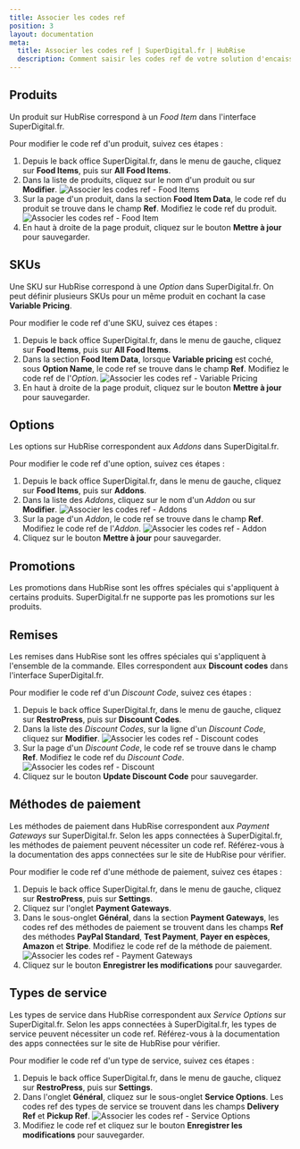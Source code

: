 ```yaml
---
title: Associer les codes ref
position: 3
layout: documentation
meta:
  title: Associer les codes ref | SuperDigital.fr | HubRise
  description: Comment saisir les codes ref de votre solution d'encaissement dans votre menu SuperDigital.fr, en utilisant le gestionnaire de menu de SuperDigital.fr.
---
```


## Produits

Un produit sur HubRise correspond à un _Food Item_ dans l'interface SuperDigital.fr.

Pour modifier le code ref d'un produit, suivez ces étapes :

1. Depuis le back office SuperDigital.fr, dans le menu de gauche, cliquez sur **Food Items**, puis sur **All Food Items**.
2. Dans la liste de produits, cliquez sur le nom d'un produit ou sur **Modifier**.
   ![Associer les codes ref - Food Items](../images/002-fr-superdigital-food-items.png)
3. Sur la page d'un produit, dans la section **Food Item Data**, le code ref du produit se trouve dans le champ **Ref**. Modifiez le code ref du produit.
   ![Associer les codes ref - Food Item](../images/003-fr-superdigital-food-item.png)
4. En haut à droite de la page produit, cliquez sur le bouton **Mettre à jour** pour sauvegarder.

## SKUs

Une SKU sur HubRise correspond à une _Option_ dans SuperDigital.fr. On peut définir plusieurs SKUs pour un même produit en cochant la case **Variable Pricing**.

Pour modifier le code ref d'une SKU, suivez ces étapes :

1. Depuis le back office SuperDigital.fr, dans le menu de gauche, cliquez sur **Food Items**, puis sur **All Food Items**.
2. Dans la section **Food Item Data**, lorsque **Variable pricing** est coché, sous **Option Name**, le code ref se trouve dans le champ **Ref**. Modifiez le code ref de l'_Option_.
   ![Associer les codes ref - Variable Pricing](../images/004-fr-superdigital-variable-pricing.png)
3. En haut à droite de la page produit, cliquez sur le bouton **Mettre à jour** pour sauvegarder.

## Options

Les options sur HubRise correspondent aux _Addons_ dans SuperDigital.fr.

Pour modifier le code ref d'une option, suivez ces étapes :

1. Depuis le back office SuperDigital.fr, dans le menu de gauche, cliquez sur **Food Items**, puis sur **Addons**.
2. Dans la liste des _Addons_, cliquez sur le nom d'un _Addon_ ou sur **Modifier**.
   ![Associer les codes ref - Addons](../images/005-fr-superdigital-addons.png)
3. Sur la page d'un _Addon_, le code ref se trouve dans le champ **Ref**. Modifiez le code ref de l'_Addon_.
   ![Associer les codes ref - Addon](../images/006-fr-superdigital-addon.png)
4. Cliquez sur le bouton **Mettre à jour** pour sauvegarder.

## Promotions

Les promotions dans HubRise sont les offres spéciales qui s'appliquent à certains produits. SuperDigital.fr ne supporte pas les promotions sur les produits.

## Remises

Les remises dans HubRise sont les offres spéciales qui s'appliquent à l'ensemble de la commande. Elles correspondent aux **Discount codes** dans l'interface SuperDigital.fr.

Pour modifier le code ref d'un _Discount Code_, suivez ces étapes :

1. Depuis le back office SuperDigital.fr, dans le menu de gauche, cliquez sur **RestroPress**, puis sur **Discount Codes**.
2. Dans la liste des _Discount Codes_, sur la ligne d'un _Discount Code_, cliquez sur **Modifier**.
   ![Associer les codes ref - Discount codes](../images/007-fr-superdigital-discount-codes.png)
3. Sur la page d'un _Discount Code_, le code ref se trouve dans le champ **Ref**. Modifiez le code ref du _Discount Code_.
   ![Associer les codes ref - Discount](../images/008-fr-superdigital-discount.png)
4. Cliquez sur le bouton **Update Discount Code** pour sauvegarder.

## Méthodes de paiement

Les méthodes de paiement dans HubRise correspondent aux _Payment Gateways_ sur SuperDigital.fr. Selon les apps connectées à SuperDigital.fr, les méthodes de paiement peuvent nécessiter un code ref. Référez-vous à la documentation des apps connectées sur le site de HubRise pour vérifier.

Pour modifier le code ref d'une méthode de paiement, suivez ces étapes :

1. Depuis le back office SuperDigital.fr, dans le menu de gauche, cliquez sur **RestroPress**, puis sur **Settings**.
2. Cliquez sur l'onglet **Payment Gateways**.
3. Dans le sous-onglet **Général**, dans la section **Payment Gateways**, les codes ref des méthodes de paiement se trouvent dans les champs **Ref** des méthodes **PayPal Standard**, **Test Payment**, **Payer en espèces**, **Amazon** et **Stripe**. Modifiez le code ref de la méthode de paiement.
   ![Associer les codes ref - Payment Gateways](../images/009-fr-superdigital-payment-gateways.png)
4. Cliquez sur le bouton **Enregistrer les modifications** pour sauvegarder.


## Types de service

Les types de service dans HubRise correspondent aux _Service Options_ sur SuperDigital.fr. Selon les apps connectées à SuperDigital.fr, les types de service peuvent nécessiter un code ref. Référez-vous à la documentation des apps connectées sur le site de HubRise pour vérifier.

Pour modifier le code ref d'un type de service, suivez ces étapes :

1. Depuis le back office SuperDigital.fr, dans le menu de gauche, cliquez sur **RestroPress**, puis sur **Settings**.
2. Dans l'onglet **Général**, cliquez sur le sous-onglet **Service Options**. Les codes ref des types de service se trouvent dans les champs **Delivery Ref** et **Pickup Ref**.
   ![Associer les codes ref - Service Options](../images/010-fr-superdigital-service-options.png)
3. Modifiez le code ref et cliquez sur le bouton **Enregistrer les modifications** pour sauvegarder.